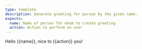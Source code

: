 ```yaml
---
type: template
description: Generate greeting for person by the given name.
expects:
  name: Name of person for whom to create greeting
  action: Action to perform on user
---
```

Hello {{name}}, nice to {{action}} you!